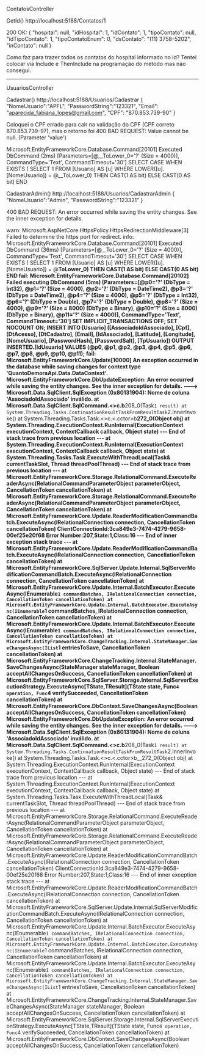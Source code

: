 ContatosController

GetId()
http://localhost:5188/Contatos/1

200 OK:
{
"hospital": null,
"idHospital": 1,
"idContato": 1,
"tipoContato": null,
"idTipoContato": 1,
"tipoContatoEnum": 0,
"dsContato": "(11) 3758-5202",
"inContato": null
}

Como faz para trazer todos os contatos do hospital informado no id?
Tentei colocar via Include e ThenInclude na programação do método mas não consegui.

---

UsuariosController

Cadastrar()
http://localhost:5188/Usuarios/Cadastrar
{
"NomeUsuario":"APFL",
"PasswordString":"123321",
"Email": "aparecida_fabiana_lopes@gmail.com",
"CPF": "870.853.739-90"
}

Coloquei o CPF errado para cair na validação do CPF (CPF correto 870.853.739-97), mas o retorno foi 400 BAD REQUEST: Value cannot be null. (Parameter 'value')

Microsoft.EntityFrameworkCore.Database.Command[20101]
Executed DbCommand (2ms) [Parameters=[@__ToLower_0='?' (Size = 4000)], CommandType='Text', CommandTimeout='30']
SELECT CASE
WHEN EXISTS (
SELECT 1
FROM [Usuario] AS [u]
WHERE LOWER([u].[NomeUsuario]) = @\_\_ToLower_0) THEN CAST(1 AS bit)
ELSE CAST(0 AS bit)
END

CadastrarAdmin()
http://localhost:5188/Usuarios/CadastrarAdmin
{
"NomeUsuario":"Admin",
"PasswordString":"123321"
}

400 BAD REQUEST: An error occurred while saving the entity changes. See the inner exception for details.

warn: Microsoft.AspNetCore.HttpsPolicy.HttpsRedirectionMiddleware[3]
Failed to determine the https port for redirect.
info: Microsoft.EntityFrameworkCore.Database.Command[20101]
Executed DbCommand (36ms) [Parameters=[@__ToLower_0='?' (Size = 4000)], CommandType='Text', CommandTimeout='30']
SELECT CASE
WHEN EXISTS (
SELECT 1
FROM [Usuario] AS [u]
WHERE LOWER([u].[NomeUsuario]) = @**ToLower_0) THEN CAST(1 AS bit)
ELSE CAST(0 AS bit)
END
fail: Microsoft.EntityFrameworkCore.Database.Command[20102]
Failed executing DbCommand (5ms) [Parameters=[@p0='?' (DbType = Int32), @p1='?' (Size = 4000), @p2='?' (DbType = DateTime2), @p3='?' (DbType = DateTime2), @p4='?' (Size = 4000), @p5='?' (DbType = Int32), @p6='?' (DbType = Double),
@p7='?' (DbType = Double), @p8='?' (Size = 4000), @p9='?' (Size = 8000) (DbType = Binary), @p10='?' (Size = 8000) (DbType = Binary), @p11='?' (Size = 4000)], CommandType='Text', CommandTimeout='30']
SET IMPLICIT_TRANSACTIONS OFF;
SET NOCOUNT ON;
INSERT INTO [Usuario] ([AssociadoIdAssociado], [Cpf], [DtAcesso], [DtCadastro], [Email], [IdAssociado], [Latitude], [Longitude], [NomeUsuario], [PasswordHash], [PasswordSalt], [TpUsuario])
OUTPUT INSERTED.[IdUsuario]
VALUES (@p0, @p1, @p2, @p3, @p4, @p5, @p6, @p7, @p8, @p9, @p10, @p11);
fail: Microsoft.EntityFrameworkCore.Update[10000]
An exception occurred in the database while saving changes for context type 'QuantoDemoraApi.Data.DataContext'.
Microsoft.EntityFrameworkCore.DbUpdateException: An error occurred while saving the entity changes. See the inner exception for details.
---> Microsoft.Data.SqlClient.SqlException (0x80131904): Nome de coluna 'AssociadoIdAssociado' inválido.
at Microsoft.Data.SqlClient.SqlCommand.<>c.<ExecuteDbDataReaderAsync>b**208_0(Task`1 result)
         at System.Threading.Tasks.ContinuationResultTaskFromResultTask`2.InnerInvoke()
at System.Threading.Tasks.Task.<>c.<.cctor>b**272_0(Object obj)
at System.Threading.ExecutionContext.RunInternal(ExecutionContext executionContext, ContextCallback callback, Object state)
--- End of stack trace from previous location ---
at System.Threading.ExecutionContext.RunInternal(ExecutionContext executionContext, ContextCallback callback, Object state)
at System.Threading.Tasks.Task.ExecuteWithThreadLocal(Task& currentTaskSlot, Thread threadPoolThread)
--- End of stack trace from previous location ---
at Microsoft.EntityFrameworkCore.Storage.RelationalCommand.ExecuteReaderAsync(RelationalCommandParameterObject parameterObject, CancellationToken cancellationToken)
at Microsoft.EntityFrameworkCore.Storage.RelationalCommand.ExecuteReaderAsync(RelationalCommandParameterObject parameterObject, CancellationToken cancellationToken)
at Microsoft.EntityFrameworkCore.Update.ReaderModificationCommandBatch.ExecuteAsync(IRelationalConnection connection, CancellationToken cancellationToken)
ClientConnectionId:3ca849e3-7474-4279-9658-00ef25e20f68
Error Number:207,State:1,Class:16
--- End of inner exception stack trace ---
at Microsoft.EntityFrameworkCore.Update.ReaderModificationCommandBatch.ExecuteAsync(IRelationalConnection connection, CancellationToken cancellationToken)
at Microsoft.EntityFrameworkCore.SqlServer.Update.Internal.SqlServerModificationCommandBatch.ExecuteAsync(IRelationalConnection connection, CancellationToken cancellationToken)
at Microsoft.EntityFrameworkCore.Update.Internal.BatchExecutor.ExecuteAsync(IEnumerable`1 commandBatches, IRelationalConnection connection, CancellationToken cancellationToken)
         at Microsoft.EntityFrameworkCore.Update.Internal.BatchExecutor.ExecuteAsync(IEnumerable`1 commandBatches, IRelationalConnection connection, CancellationToken cancellationToken)
at Microsoft.EntityFrameworkCore.Update.Internal.BatchExecutor.ExecuteAsync(IEnumerable`1 commandBatches, IRelationalConnection connection, CancellationToken cancellationToken)
         at Microsoft.EntityFrameworkCore.ChangeTracking.Internal.StateManager.SaveChangesAsync(IList`1 entriesToSave, CancellationToken cancellationToken)
at Microsoft.EntityFrameworkCore.ChangeTracking.Internal.StateManager.SaveChangesAsync(StateManager stateManager, Boolean acceptAllChangesOnSuccess, CancellationToken cancellationToken)
at Microsoft.EntityFrameworkCore.SqlServer.Storage.Internal.SqlServerExecutionStrategy.ExecuteAsync[TState,TResult](TState state, Func`4 operation, Func`4 verifySucceeded, CancellationToken cancellationToken)
at Microsoft.EntityFrameworkCore.DbContext.SaveChangesAsync(Boolean acceptAllChangesOnSuccess, CancellationToken cancellationToken)
Microsoft.EntityFrameworkCore.DbUpdateException: An error occurred while saving the entity changes. See the inner exception for details.
---> Microsoft.Data.SqlClient.SqlException (0x80131904): Nome de coluna 'AssociadoIdAssociado' inválido.
at Microsoft.Data.SqlClient.SqlCommand.<>c.<ExecuteDbDataReaderAsync>b**208_0(Task`1 result)
         at System.Threading.Tasks.ContinuationResultTaskFromResultTask`2.InnerInvoke()
at System.Threading.Tasks.Task.<>c.<.cctor>b\_\_272_0(Object obj)
at System.Threading.ExecutionContext.RunInternal(ExecutionContext executionContext, ContextCallback callback, Object state)
--- End of stack trace from previous location ---
at System.Threading.ExecutionContext.RunInternal(ExecutionContext executionContext, ContextCallback callback, Object state)
at System.Threading.Tasks.Task.ExecuteWithThreadLocal(Task& currentTaskSlot, Thread threadPoolThread)
--- End of stack trace from previous location ---
at Microsoft.EntityFrameworkCore.Storage.RelationalCommand.ExecuteReaderAsync(RelationalCommandParameterObject parameterObject, CancellationToken cancellationToken)
at Microsoft.EntityFrameworkCore.Storage.RelationalCommand.ExecuteReaderAsync(RelationalCommandParameterObject parameterObject, CancellationToken cancellationToken)
at Microsoft.EntityFrameworkCore.Update.ReaderModificationCommandBatch.ExecuteAsync(IRelationalConnection connection, CancellationToken cancellationToken)
ClientConnectionId:3ca849e3-7474-4279-9658-00ef25e20f68
Error Number:207,State:1,Class:16
--- End of inner exception stack trace ---
at Microsoft.EntityFrameworkCore.Update.ReaderModificationCommandBatch.ExecuteAsync(IRelationalConnection connection, CancellationToken cancellationToken)
at Microsoft.EntityFrameworkCore.SqlServer.Update.Internal.SqlServerModificationCommandBatch.ExecuteAsync(IRelationalConnection connection, CancellationToken cancellationToken)
at Microsoft.EntityFrameworkCore.Update.Internal.BatchExecutor.ExecuteAsync(IEnumerable`1 commandBatches, IRelationalConnection connection, CancellationToken cancellationToken)
         at Microsoft.EntityFrameworkCore.Update.Internal.BatchExecutor.ExecuteAsync(IEnumerable`1 commandBatches, IRelationalConnection connection, CancellationToken cancellationToken)
at Microsoft.EntityFrameworkCore.Update.Internal.BatchExecutor.ExecuteAsync(IEnumerable`1 commandBatches, IRelationalConnection connection, CancellationToken cancellationToken)
         at Microsoft.EntityFrameworkCore.ChangeTracking.Internal.StateManager.SaveChangesAsync(IList`1 entriesToSave, CancellationToken cancellationToken)
at Microsoft.EntityFrameworkCore.ChangeTracking.Internal.StateManager.SaveChangesAsync(StateManager stateManager, Boolean acceptAllChangesOnSuccess, CancellationToken cancellationToken)
at Microsoft.EntityFrameworkCore.SqlServer.Storage.Internal.SqlServerExecutionStrategy.ExecuteAsync[TState,TResult](TState state, Func`4 operation, Func`4 verifySucceeded, CancellationToken cancellationToken)
at Microsoft.EntityFrameworkCore.DbContext.SaveChangesAsync(Boolean acceptAllChangesOnSuccess, CancellationToken cancellationToken)
